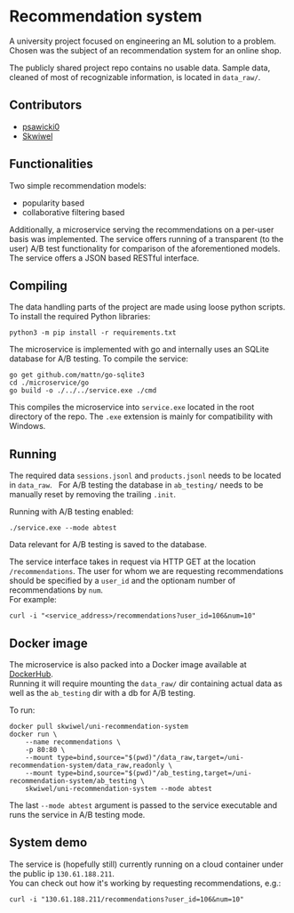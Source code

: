 # Recommendation system

A university project focused on engineering an ML solution to a problem. Chosen was the subject of an recommendation system for an online shop.

The publicly shared project repo contains no usable data. Sample data, cleaned of most of recognizable information, is located in `data_raw/`.

## Contributors
 - [psawicki0](https://github.com/psawicki0)
 - [Skwiwel](https://github.com/Skwiwel)

## Functionalities
Two simple recommendation models:
 - popularity based
 - collaborative filtering based

Additionally, a microservice serving the recommendations on a per-user basis was implemented. The service offers running of a transparent (to the user) A/B test functionality for comparison of the aforementioned models. The service offers a JSON based RESTful interface.

## Compiling
The data handling parts of the project are made using loose python scripts. To install the required Python libraries:
```
python3 -m pip install -r requirements.txt
```
The microservice is implemented with go and internally uses an SQLite database for A/B testing. To compile the service:
```
go get github.com/mattn/go-sqlite3
cd ./microservice/go
go build -o ./../../service.exe ./cmd
```
This compiles the microservice into `service.exe` located in the root directory of the repo. The `.exe` extension is mainly for compatibility with Windows.

## Running
The required data `sessions.jsonl` and `products.jsonl` needs to be located in `data_raw`.  
For A/B testing the database in `ab_testing/` needs to be manually reset by removing the trailing `.init`.

Running with A/B testing enabled:
```
./service.exe --mode abtest
```
Data relevant for A/B testing is saved to the database.

The service interface takes in request via HTTP GET at the location `/recommendations`. The user for whom we are requesting recommendations should be specified by a `user_id` and the optionam number of recommendations by `num`.  
For example:
```
curl -i "<service_address>/recommendations?user_id=106&num=10"
```

## Docker image
The microservice is also packed into a Docker image available at [DockerHub](https://hub.docker.com/r/skwiwel/uni-recommendation-system).  
Running it will require mounting the `data_raw/` dir containing actual data as well as the `ab_testing` dir with a db for A/B testing.

To run:
```
docker pull skwiwel/uni-recommendation-system
docker run \
    --name recommendations \
    -p 80:80 \
    --mount type=bind,source="$(pwd)"/data_raw,target=/uni-recommendation-system/data_raw,readonly \
    --mount type=bind,source="$(pwd)"/ab_testing,target=/uni-recommendation-system/ab_testing \
    skwiwel/uni-recommendation-system --mode abtest
```
The last `--mode abtest` argument is passed to the service executable and runs the service in A/B testing mode.

## System demo
The service is (hopefully still) currently running on a cloud container under the public ip `130.61.188.211`.  
You can check out how it's working by requesting recommendations, e.g.:
```
curl -i "130.61.188.211/recommendations?user_id=106&num=10"
```